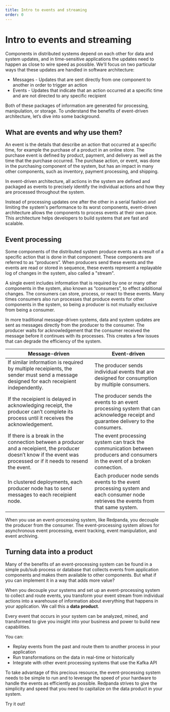 ```yaml
---
title: Intro to events and streaming
order: 0
---
```


# Intro to events and streaming

Components in distributed systems depend on each other for data and system updates,
and in time-sensitive applications the updates need to happen as close to wire speed as possible.
We'll focus on two particular ways that these updates are handled in software architecture:

- Messages - Updates that are sent directly from one component to another in order to trigger an action
- Events - Updates that indicate that an action occurred at a specific time and are not directed to any specific recipient

Both of these packages of information are generated for processing, manipulation, or storage.
To understand the benefits of event-driven architecture, let’s dive into some background.

## What are events and why use them?

An event is the details that describe an action that occurred at a specific time,
for example the purchase of a product in an online store.
The purchase event is defined by product, payment, and delivery as well as the time that the purchase occurred.
The purchase action, or event, was done in the purchasing component of the system,
but has an impact in many other components, such as inventory, payment processing, and shipping.

In event-driven architecture, all actions in the system are defined and packaged as events 
to precisely identify the individual actions and how they are processed throughout the system. 

Instead of processing updates one after the other in a serial fashion and limiting the system's performance to its worst components,
event-driven architecture allows the components to process events at their own pace.
This architecture helps developers to build systems that are fast and scalable.

## Event processing

Some components of the distributed system produce events as a result of a specific action that is done in that component.
These components are referred to as “producers”.
When producers send these events and the events are read or stored in sequence,
these events represent a replayable log of changes in the system, also called a "stream".

A single event includes information that is required by one or many other components in the system, also known as “consumers”,
to effect additional changes.
The consumers can store, process, or react to these events.
Many times consumers also run processes that produce events for other components in the system,
so being a producer is not mutually exclusive from being a consumer.

In more traditional message-driven systems, data and system updates are sent as messages directly from the producer to the consumer.
The producer waits for acknowledgement that the consumer received the message before it continues with its processes.
This creates a few issues that can degrade the efficiency of the system.

|Message-driven|Event-driven|
|--- |--- |
|If similar information is required by multiple receipients, the sender must send a message designed for each receipient independently.|The producer sends individual events that are designed for consumption by multiple consumers.|
|If the receipient is delayed in acknowledging receipt, the producer can’t complete its process until it receives the acknowledgement.|The producer sends the events to an event processing system that can acknowledge receipt and guarantee delivery to the consumers.|
|If there is a break in the connection between a producer and a receipient, the producer doesn’t know if the event was processed or if it needs to resend the event.|The event processing system can track the communication between producers and consumers in the event of a broken connection.|
|In clustered deployments, each producer node has to send messages to each receipient node.|Each producer node sends events to the event processing system and each consumer node retrieves the events from that same system.|

When you use an event-processing system, like Redpanda, you decouple the producer from the consumer.
The event-processing system allows for asynchronous event processing, event tracking, event manipulation, and event archiving.

## Turning data into a product

Many of the benefits of an event-processing system can be found in a simple pub/sub process or database
that collects events from application components and makes them available to other components.
But what if you can implement it in a way that adds more value?

When you decouple your systems and set up an event-processing system to collect and route events,
you transform your event stream from individual actions into a warehouse of information about everything that happens in your application.
We call this a **data product**.

Every event that occurs in your system can be analyzed, mined, and transformed
to give you insight into your business and power to build new capabilities.

You can:

- Replay events from the past and route them to another process in your application
- Run transformations on the data in real-time or historically
- Integrate with other event processing systems that use the Kafka API

To take advantage of this precious resource, the event-processing system needs to be simple to run
and to leverage the speed of your hardware to handle the events as efficiently as possible.
Redpanda strives to give the simplicity and speed that you need to capitalize on the data product in your system.

Try it out!